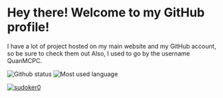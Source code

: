 # Hey there! Welcome to my GitHub profile!

I have a lot of project hosted on my main website and my GitHub account, so be sure to check them out
Also, I used to go by the username QuanMCPC.

<img src="https://github-readme-stats.vercel.app/api?username=sudoker0&theme=dark&show_icons=true&icon_color=ff0000" alt="Github status" style="max-width: 100%; height: auto">
<img src="https://github-readme-stats.vercel.app/api/top-langs/?username=sudoker0&theme=dark&langs_count=10&layout=compact" alt="Most used language" style="max-width: 100%; height: auto">

[![sudoker0](https://discord.c99.nl/widget/theme-1/763377551963717653.png)](https://discord.com/users/763377551963717653)
